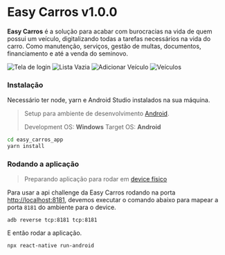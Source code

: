 # Easy Carros v1.0.0


**Easy Carros** é a solução para acabar com burocracias na vida de quem possui um veículo, digitalizando todas a tarefas necessários na vida do carro. Como manutenção, serviços,  gestão de multas, documentos, financiamento e até a venda do seminovo.

![Tela de login](_screens/screen.png)
![Lista Vazia](_screens/screen4.png)
![Adicionar Veículo](_screens/screen3.png)
![Veículos](_screens/screen2.png)

### Instalação

Necessário ter node, yarn e Android Studio instalados na sua máquina.

> Setup para ambiente de desenvolvimento [Android](https://reactnative.dev/docs/environment-setup).
> 
> Development OS: **Windows** 
> Target OS: **Android**

```bash
cd easy_carros_app
yarn install
```


### Rodando a aplicação

> Preparando aplicação para rodar em [device físico](https://reactnative.dev/docs/running-on-device)

Para usar a api challenge da Easy Carros rodando na porta [http://localhost:8181](localhost:8181), devemos executar o comando abaixo para mapear a porta `8181` do ambiente para o device.

    adb reverse tcp:8181 tcp:8181

E então rodar a aplicação.

```bash
npx react-native run-android
```
